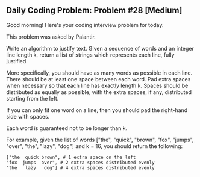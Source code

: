 ## Daily Coding Problem: Problem #28 [Medium]

Good morning! Here's your coding interview problem for today.

This problem was asked by Palantir.

Write an algorithm to justify text. Given a sequence of words and an integer line length k, return a list of strings which represents each line, fully justified.

More specifically, you should have as many words as possible in each line. There should be at least one space between each word. Pad extra spaces when necessary so that each line has exactly length k. Spaces should be distributed as equally as possible, with the extra spaces, if any, distributed starting from the left.

If you can only fit one word on a line, then you should pad the right-hand side with spaces.

Each word is guaranteed not to be longer than k.

For example, given the list of words ["the", "quick", "brown", "fox", "jumps", "over", "the", "lazy", "dog"] and k = 16, you should return the following:

```text
["the  quick brown", # 1 extra space on the left
"fox  jumps  over", # 2 extra spaces distributed evenly
"the   lazy   dog"] # 4 extra spaces distributed evenly
```
